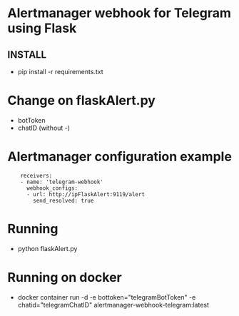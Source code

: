 # Alertmanager webhook for Telegram using Flask 

## INSTALL

* pip install -r requirements.txt

Change on flaskAlert.py
=======================
* botToken
* chatID (without -)
  
Alertmanager configuration example
==================================

		receivers:
		- name: 'telegram-webhook'
		  webhook_configs:
		  - url: http://ipFlaskAlert:9119/alert
		    send_resolved: true

Running
=======
* python flaskAlert.py

Running on docker
=================
* docker container run -d -e bottoken="telegramBotToken" -e chatid="telegramChatID" alertmanager-webhook-telegram:latest
